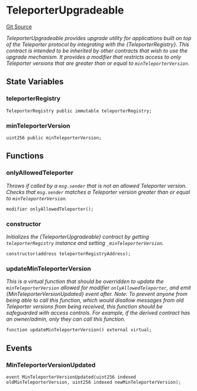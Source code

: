 # TeleporterUpgradeable
[Git Source](https://github.com/ava-labs/teleporter/blob/dde09fbf56cc395da6bfd76c7f894a3cf5b2cd9e/src/Teleporter/upgrades/TeleporterUpgradeable.sol)

*TeleporterUpgradeable provides upgrade utility for applications built on top
of the Teleporter protocol by integrating with the {TeleporterRegistry}.
This contract is intended to be inherited by other contracts that wish to use the
upgrade mechanism. It provides a modifier that restricts access to only Teleporter
versions that are greater than or equal to `minTeleporterVersion`.*


## State Variables
### teleporterRegistry

```solidity
TeleporterRegistry public immutable teleporterRegistry;
```


### minTeleporterVersion

```solidity
uint256 public minTeleporterVersion;
```


## Functions
### onlyAllowedTeleporter

*Throws if called by a `msg.sender` that is not an allowed Teleporter version.
Checks that `msg.sender` matches a Teleporter version greater than or equal to `minTeleporterVersion`.*


```solidity
modifier onlyAllowedTeleporter();
```

### constructor

*Initializes the {TeleporterUpgradeable} contract by getting `teleporterRegistry`
instance and setting `_minTeleporterVersion`.*


```solidity
constructor(address teleporterRegistryAddress);
```

### updateMinTeleporterVersion

*This is a virtual function that should be overridden to update the `minTeleporterVersion`
allowed for modifier `onlyAllowedTeleporter`, and emit {MinTeleporterVersionUpdated} event after.
Note: To prevent anyone from being able to call this function, which would disallow messages
from old Teleporter versions from being received, this function should be safeguarded with access
controls. For example, if the derived contract has an owner/admin, only they can call this function.*


```solidity
function updateMinTeleporterVersion() external virtual;
```

## Events
### MinTeleporterVersionUpdated

```solidity
event MinTeleporterVersionUpdated(uint256 indexed oldMinTeleporterVersion, uint256 indexed newMinTeleporterVersion);
```

